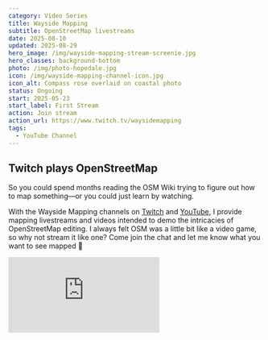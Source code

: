 ```yaml
---
category: Video Series
title: Wayside Mapping
subtitle: OpenStreetMap livestreams
date: 2025-08-10
updated: 2025-08-29
hero_image: /img/wayside-mapping-stream-screenie.jpg
hero_classes: background-bottom
photo: /img/photo-hopedale.jpg
icon: /img/wayside-mapping-channel-icon.jpg
icon_alt: Compass rose overlaid on coastal photo
status: Ongoing
start: 2025-05-23
start_label: First Stream
action: Join stream
action_url: https://www.twitch.tv/waysidemapping
tags:
  - YouTube Channel
---
```

## Twitch plays OpenStreetMap

So you could spend months reading the OSM Wiki trying to figure out how to map something—or you could just learn by watching.

With the Wayside Mapping channels on [Twitch](https://www.twitch.tv/waysidemapping) and [YouTube](https://www.youtube.com/@waysidemapping), I provide mapping livestreams and videos intended to demo the intricacies of OpenStreetMap editing. I always felt OSM was a little bit like a video game, so why not stream it like one? Come join the chat and let me know what you want to see mapped 🤙

<iframe class="youtube-embed" src="https://www.youtube-nocookie.com/embed/videoseries?si=XSu4JgPWvqtr2we_&amp;list=PLsqWuveqVgLMMKVzC8s1b6sLmEHkKD_Xl" title="YouTube video player" frameborder="0" allow="accelerometer; autoplay; clipboard-write; encrypted-media; gyroscope; picture-in-picture; web-share" referrerpolicy="strict-origin-when-cross-origin" allowfullscreen></iframe>